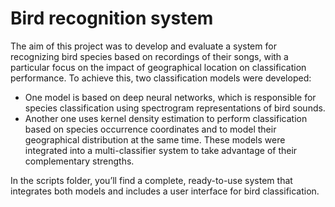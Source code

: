 # Bird recognition system
The aim of this project was to develop and evaluate a system for recognizing bird species based on recordings of their songs, with a particular focus on the impact of geographical location on classification performance. To achieve this, two classification models were developed:
- One model is based on deep neural networks, which is responsible for species classification using spectrogram representations of bird sounds.
- Another one uses kernel density estimation to perform classification based on species occurrence coordinates and to model their geographical distribution at the same time.
These models were integrated into a multi-classifier system to take advantage of their complementary strengths.

In the scripts folder, you’ll find a complete, ready-to-use system that integrates both models and includes a user interface for bird classification.
